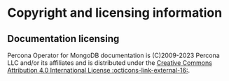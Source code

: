 # Copyright and licensing information

## Documentation licensing

Percona Operator for MongoDB documentation is (C)2009-2023 Percona LLC and/or its affiliates and is distributed under the [Creative Commons Attribution 4.0 International License  :octicons-link-external-16:](https://creativecommons.org/licenses/by/4.0/).